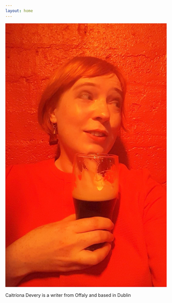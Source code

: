 ```yaml
---
layout: home
---
```


![Pint Caitríona](image/caitriona_guinness.jpg "Caitríona Devery")

Caitríona Devery is a writer from Offaly and based in Dublin